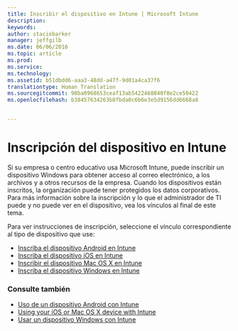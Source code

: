 ```yaml
---
title: Inscribir el dispositivo en Intune | Microsoft Intune
description: 
keywords: 
author: staciebarker
manager: jeffgilb
ms.date: 06/06/2016
ms.topic: article
ms.prod: 
ms.service: 
ms.technology: 
ms.assetid: b51dbdd6-aaa3-48dd-a47f-9d01a4ca37f6
translationtype: Human Translation
ms.sourcegitcommit: 98ba0968653ceaf13ab5422468040f8e2ce50422
ms.openlocfilehash: b38457634263b8fbda0c6b6e3e5d9156dd6668a8


---
```


# Inscripción del dispositivo en Intune

Si su empresa o centro educativo usa Microsoft Intune, puede inscribir un dispositivo Windows para obtener acceso al correo electrónico, a los archivos y a otros recursos de la empresa. Cuando los dispositivos están inscritos, la organización puede tener protegidos los datos corporativos. Para más información sobre la inscripción y lo que el administrador de TI puede y no puede ver en el dispositivo, vea los vínculos al final de este tema.

Para ver instrucciones de inscripción, seleccione el vínculo correspondiente al tipo de dispositivo que use:

- [Inscriba el dispositivo Android en Intune](enroll-your-device-in-Intune-android.md)</br>
- [Inscriba el dispositivo iOS en Intune](enroll-your-device-in-intune-ios.md)</br>
- [Inscribir el dispositivo Mac OS X en Intune](enroll-your-device-in-intune-mac-os-x.md)</br>
- [Inscriba el dispositivo Windows en Intune](enroll-your-device-in-intune-windows.md)</br>

### Consulte también
- [Uso de un dispositivo Android con Intune](using-your-android-device-with-intune.md)</br>
- [Using your iOS or Mac OS X device with Intune](using-your-ios-or-mac-os-x-device-with-intune.md)</br>
- [Usar un dispositivo Windows con Intune](using-your-windows-device-with-intune.md)


<!--HONumber=Jun16_HO4-->


